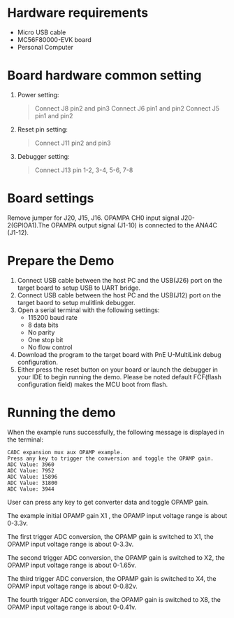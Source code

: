 Hardware requirements
=====================
- Micro USB cable
- MC56F80000-EVK board
- Personal Computer

Board hardware common setting
=============================
1. Power setting:
   > Connect J8 pin2 and pin3
   > Connect J6 pin1 and pin2
   > Connect J5 pin1 and pin2
2. Reset pin setting:
   > Connect J11 pin2 and pin3
3. Debugger setting:
   > Connect J13 pin 1-2, 3-4, 5-6, 7-8

Board settings
==============
Remove jumper for J20, J15, J16.
OPAMPA CH0 input signal J20-2(GPIOA1).The OPAMPA output signal (J1-10) is connected to the ANA4C (J1-12).

Prepare the Demo
================
1.  Connect USB cable between the host PC and the USB(J26) port on the target board to setup USB to UART bridge.
2.  Connect USB cable between the host PC and the USB(J12) port on the target baord to setup mulitlink debugger.
3.  Open a serial terminal with the following settings:
    - 115200 baud rate
    - 8 data bits
    - No parity
    - One stop bit
    - No flow control
4.  Download the program to the target board with PnE U-MultiLink debug configuration.
5.  Either press the reset button on your board or launch the debugger in your IDE to begin running the demo.
    Please be noted default FCF(flash configuration field) makes the MCU boot from flash.

Running the demo
================
When the example runs successfully, the following message is displayed in the terminal:

~~~~~~~~~~~~~~~~~~~~~~
CADC expansion mux aux OPAMP example.
Press any key to trigger the conversion and toggle the OPAMP gain.
ADC Value: 3960
ADC Value: 7952
ADC Value: 15896
ADC Value: 31800
ADC Value: 3944

~~~~~~~~~~~~~~~~~~~~~~~~~~~~~~~~~~~~
User can press any key to get converter data and toggle OPAMP gain.

The example initial OPAMP gain X1 , the OPAMP input voltage range is about 0-3.3v.

The first trigger ADC conversion, the OPAMP gain is switched to X1, the OPAMP input voltage range is about 0-3.3v.

The second trigger ADC conversion, the OPAMP gain is switched to X2, the OPAMP input voltage range is about 0-1.65v.

The third trigger ADC conversion, the OPAMP gain is switched to X4, the OPAMP input voltage range is about 0-0.82v.

The fourth trigger ADC conversion, the OPAMP gain is switched to X8, the OPAMP input voltage range is about 0-0.41v.
